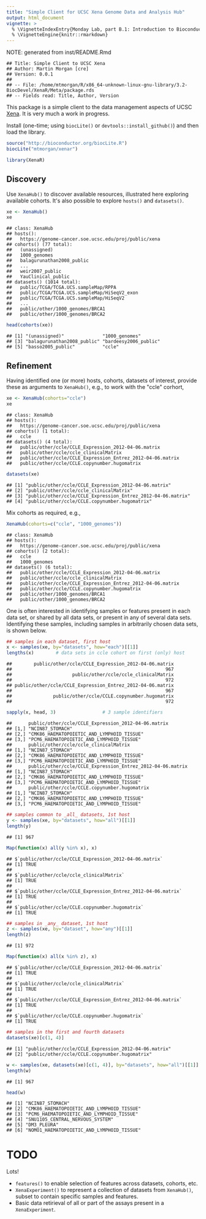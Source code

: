 ```yaml
---
title: "Simple Client for UCSC Xena Genome Data and Analysis Hub"
output: html_document
vignette: >
  % \VignetteIndexEntry{Monday Lab, part B.1: Introduction to Bioconductor}
  % \VignetteEngine{knitr::rmarkdown}
---
```


NOTE: generated from inst/README.Rmd


```
## Title: Simple Client to UCSC Xena
## Author: Martin Morgan [cre]
## Version: 0.0.1
## 
## -- File: /home/mtmorgan/R/x86_64-unknown-linux-gnu-library/3.2-BiocDevel/XenaR/Meta/package.rds 
## -- Fields read: Title, Author, Version
```

This package is a simple client to the data management aspects of UCSC
[Xena](http://xena.ucsc.edu). It is very much a work in progress.

Install (one-time; using `biocLite()` or `devtools::install_github()`)
and then load the library.


```r
source("http://bioconductor.org/biocLite.R")
biocLite("mtmorgan/xenar") 
```

```r
library(XenaR) 
```

## Discovery

Use `XenaHub()` to discover available resources, illustrated here
exploring available cohorts. It's also possible to explore `hosts()`
and `datasets()`.


```r
xe <- XenaHub()
xe
```

```
## class: XenaHub 
## hosts():
##   https://genome-cancer.soe.ucsc.edu/proj/public/xena
## cohorts() (77 total):
##   (unassigned)
##   1000_genomes
##   balagurunathan2008_public
##   ...
##   weir2007_public
##   YauClinical_public
## datasets() (1014 total):
##   public/TCGA/TCGA.UCS.sampleMap/RPPA
##   public/TCGA/TCGA.UCS.sampleMap/HiSeqV2_exon
##   public/TCGA/TCGA.UCS.sampleMap/HiSeqV2
##   ...
##   public/other/1000_genomes/BRCA1
##   public/other/1000_genomes/BRCA2
```

```r
head(cohorts(xe))
```

```
## [1] "(unassigned)"              "1000_genomes"             
## [3] "balagurunathan2008_public" "bardeesy2006_public"      
## [5] "basso2005_public"          "ccle"
```

## Refinement

Having identified one (or more) hosts, cohorts, datasets of interest,
provide these as arguments to `XenaHub()`, e.g., to work with the
"ccle" corhort,


```r
xe <- XenaHub(cohorts="ccle")
xe
```

```
## class: XenaHub 
## hosts():
##   https://genome-cancer.soe.ucsc.edu/proj/public/xena
## cohorts() (1 total):
##   ccle
## datasets() (4 total):
##   public/other/ccle/CCLE_Expression_2012-04-06.matrix
##   public/other/ccle/ccle_clinicalMatrix
##   public/other/ccle/CCLE_Expression_Entrez_2012-04-06.matrix
##   public/other/ccle/CCLE.copynumber.hugomatrix
```

```r
datasets(xe)
```

```
## [1] "public/other/ccle/CCLE_Expression_2012-04-06.matrix"       
## [2] "public/other/ccle/ccle_clinicalMatrix"                     
## [3] "public/other/ccle/CCLE_Expression_Entrez_2012-04-06.matrix"
## [4] "public/other/ccle/CCLE.copynumber.hugomatrix"
```

Mix cohorts as required, e.g.,


```r
XenaHub(cohorts=c("ccle", "1000_genomes"))
```

```
## class: XenaHub 
## hosts():
##   https://genome-cancer.soe.ucsc.edu/proj/public/xena
## cohorts() (2 total):
##   ccle
##   1000_genomes
## datasets() (6 total):
##   public/other/ccle/CCLE_Expression_2012-04-06.matrix
##   public/other/ccle/ccle_clinicalMatrix
##   public/other/ccle/CCLE_Expression_Entrez_2012-04-06.matrix
##   public/other/ccle/CCLE.copynumber.hugomatrix
##   public/other/1000_genomes/BRCA1
##   public/other/1000_genomes/BRCA2
```

One is often interested in identifying samples or features present in
each data set, or shared by all data sets, or present in any of
several data sets. Identifying these samples, including samples in
arbitrarily chosen data sets, is shown below.


```r
## samples in each dataset, first host
x <- samples(xe, by="datasets", how="each")[[1]]
lengths(x)        # data sets in ccle cohort on first (only) host
```

```
##        public/other/ccle/CCLE_Expression_2012-04-06.matrix 
##                                                        967 
##                      public/other/ccle/ccle_clinicalMatrix 
##                                                        972 
## public/other/ccle/CCLE_Expression_Entrez_2012-04-06.matrix 
##                                                        967 
##               public/other/ccle/CCLE.copynumber.hugomatrix 
##                                                        972
```

```r
sapply(x, head, 3)                 # 3 sample identifiers
```

```
##      public/other/ccle/CCLE_Expression_2012-04-06.matrix
## [1,] "NCIN87_STOMACH"                                   
## [2,] "CMK86_HAEMATOPOIETIC_AND_LYMPHOID_TISSUE"         
## [3,] "PCM6_HAEMATOPOIETIC_AND_LYMPHOID_TISSUE"          
##      public/other/ccle/ccle_clinicalMatrix     
## [1,] "NCIN87_STOMACH"                          
## [2,] "CMK86_HAEMATOPOIETIC_AND_LYMPHOID_TISSUE"
## [3,] "PCM6_HAEMATOPOIETIC_AND_LYMPHOID_TISSUE" 
##      public/other/ccle/CCLE_Expression_Entrez_2012-04-06.matrix
## [1,] "NCIN87_STOMACH"                                          
## [2,] "CMK86_HAEMATOPOIETIC_AND_LYMPHOID_TISSUE"                
## [3,] "PCM6_HAEMATOPOIETIC_AND_LYMPHOID_TISSUE"                 
##      public/other/ccle/CCLE.copynumber.hugomatrix
## [1,] "NCIN87_STOMACH"                            
## [2,] "CMK86_HAEMATOPOIETIC_AND_LYMPHOID_TISSUE"  
## [3,] "PCM6_HAEMATOPOIETIC_AND_LYMPHOID_TISSUE"
```

```r
## samples common to _all_ datasets, 1st host
y <- samples(xe, by="datasets", how="all")[[1]]
length(y)
```

```
## [1] 967
```

```r
Map(function(x) all(y %in% x), x)
```

```
## $`public/other/ccle/CCLE_Expression_2012-04-06.matrix`
## [1] TRUE
## 
## $`public/other/ccle/ccle_clinicalMatrix`
## [1] TRUE
## 
## $`public/other/ccle/CCLE_Expression_Entrez_2012-04-06.matrix`
## [1] TRUE
## 
## $`public/other/ccle/CCLE.copynumber.hugomatrix`
## [1] TRUE
```

```r
## samples in _any_ dataset, 1st host
z <- samples(xe, by="dataset", how="any")[[1]]
length(z)
```

```
## [1] 972
```

```r
Map(function(x) all(x %in% z), x)
```

```
## $`public/other/ccle/CCLE_Expression_2012-04-06.matrix`
## [1] TRUE
## 
## $`public/other/ccle/ccle_clinicalMatrix`
## [1] TRUE
## 
## $`public/other/ccle/CCLE_Expression_Entrez_2012-04-06.matrix`
## [1] TRUE
## 
## $`public/other/ccle/CCLE.copynumber.hugomatrix`
## [1] TRUE
```

```r
## samples in the first and fourth datasets
datasets(xe)[c(1, 4)]
```

```
## [1] "public/other/ccle/CCLE_Expression_2012-04-06.matrix"
## [2] "public/other/ccle/CCLE.copynumber.hugomatrix"
```

```r
w <- samples(xe, datasets(xe)[c(1, 4)], by="datasets", how="all")[[1]]
length(w)
```

```
## [1] 967
```

```r
head(w)
```

```
## [1] "NCIN87_STOMACH"                          
## [2] "CMK86_HAEMATOPOIETIC_AND_LYMPHOID_TISSUE"
## [3] "PCM6_HAEMATOPOIETIC_AND_LYMPHOID_TISSUE" 
## [4] "SNU1105_CENTRAL_NERVOUS_SYSTEM"          
## [5] "DM3_PLEURA"                              
## [6] "NOMO1_HAEMATOPOIETIC_AND_LYMPHOID_TISSUE"
```

# TODO

Lots!

- `features()` to enable selection of features across datasets,
  cohorts, etc.
- `XenaExperiment()` to represent a collection of datasets from
  `XenaHub()`, subset to contain specific samples and features.
- Basic data retirieval of all or part of the assays present in a
  `XenaExperiment`.
